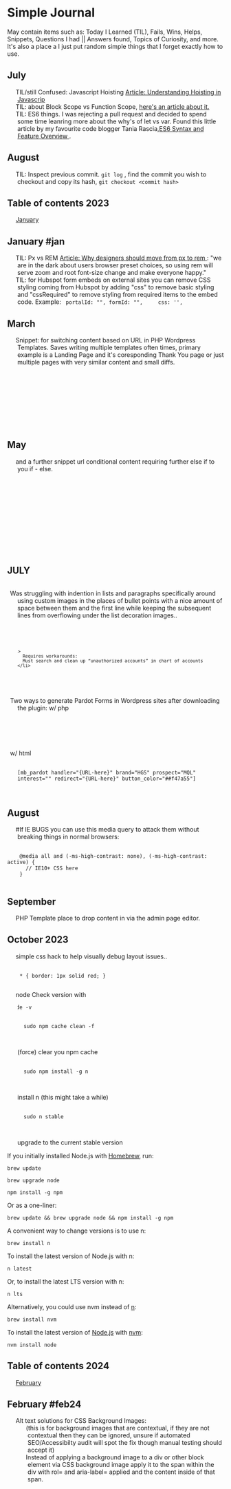 # Simple Journal

May contain items such as: Today I Learned (TIL), Fails, Wins, Helps, Snippets, Questions I had || Answers found, Topics of Curiosity, and more. It's also a place a I just put random simple things that I forget exactly how to use.

<!-- ## Table of contents -->

<!-- - [July](#july2019)
- [August](#august2019) -->

## July

- TIL/still Confused: Javascript Hoisting [Article: Understanding Hoisting in Javascrip](https://scotch.io/tutorials/understanding-hoisting-in-javascript "Understanding Hoisting in Javascript")
- TIL: about Block Scope vs Function Scope, [here's an article about it.](https://medium.com/@josephcardillo/the-difference-between-function-and-block-scope-in-javascript-4296b2322abe "The Difference Between Function and Block Scope in JavaScript")
- TIL: ES6 things. I was rejecting a pull request and decided to spend some time leanring more about the why's of let vs var. Found this little article by my favourite code blogger Tania Rascia,[ES6 Syntax and Feature Overview
  ](https://www.taniarascia.com/es6-syntax-and-feature-overview/ "ES6 Syntax and Feature Overview
").

## August

- TIL: Inspect previous commit. `git log` , find the commit you wish to checkout and copy its hash, `git checkout <commit hash>`

## Table of contents 2023

- [January](#jan)

## January #jan

- TIL: Px vs REM [Article: Why designers should move from px to rem ](https://uxdesign.cc/why-designers-should-move-from-px-to-rem-and-how-to-do-that-in-figma-c0ea23e07a15 "Why designers should move from px to rem ") : "we are in the dark about users browser preset choices, so using rem will serve zoom and root font-size change and make everyone happy."
- TIL: for Hubspot form embeds on external sites you can remove CSS styling coming from Hubspot by adding "css" to remove basic styling and "cssRequired" to remove styling from required items to the embed code. Example:
  <code>
  portalId: "",
  formId: "",
      css: '',
  </code>

## March

- Snippet: for switching content based on URL in PHP Wordpress Templates. Saves writing multiple templates often times, primary example is a Landing Page and it's coresponding Thank You page or just multiple pages with very similar content and small diffs.
  <pre>
  <code>
  <?php if ( is_page('thank-you') ) { ?>
  
  
  <?php } else { ?>
  
  
  <?php } ?>
  </code>
  </pre>

## May

- and a further snippet url conditional content requiring further else if to you if - else.
<pre>
  <code>
       <?php if (is_page('url')) { ?>
            <!-- write html here -->
        <?php } else if (is_page('partner-awana')) { ?>
            <!-- write html here -->
        <?php } else if (is_page('partner-onqu')) { ?>
            <!-- write html here -->
        <?php } else { ?>
            <!-- write html here -->
        <?php } ?>
    </code>
  </pre>

## JULY

- Was struggling with indention in lists and paragraphs specifically around using custom images in the places of bullet points with a nice amount of space between them and the first line while keeping the subsequent lines from overflowing under the list decoration images..
  <pre>
    <code>
      <style>
        /* set all of X block elements to Y indention */
        li {
          text-indent: -17px
        }
        /* remove indention from :first-line */
        li:first-line {
          text-indent: 0
        }
        /* remove default list decoration/bullet points */
        ul {      
          list-style: none;
        }
        /* custom image in the place of list decoration/bullet points*/
        li::before {
          content: url('');
          display: inline-block;    
          margin-right: 13px;
        }
      </style>

      <li>
        Requires workarounds:
        Must search and clean up “unauthorized accounts” in chart of accounts
      </li>

    </code>
  </pre>

- Two ways to generate Pardot Forms in Wordpress sites after downloading the plugin:
  w/ php
  <pre>
      <code>
  <?php echo do_shortcode('[mb_pardot handler="{URL-here}" brand="brand_asc" prospect="MQL" interest="ChMS" redirect="{URL-here}" comments_type="textarea" comments="How did you hear about us?" button_color="#6486FD"]') ?>      
      </code>
    </pre>
  w/ html
  <pre>
      <code>
  [mb_pardot handler="{URL-here}" brand="HGS" prospect="MQL" interest="" redirect="{URL-here}" button_color="##f47a55"]      
      </code>
    </pre>

## August

- #If IE BUGS you can use this media query to attack them without breaking things in normal browsers:
<pre>
  <code>
    @media all and (-ms-high-contrast: none), (-ms-high-contrast: active) {
      // IE10+ CSS here
    }
  </code>
</pre>

## September

- PHP Template place to drop content in via the admin page editor.
<?php the_content(); ?>

## October 2023

- simple css hack to help visually debug layout issues..
<pre>
  <code>
    * { border: 1px solid red; }
  </code>
</pre>

- node
  Check version with <pre><code>node -v</code></pre>
    <pre>
      <code>
    sudo npm cache clean -f 
      </code>
    </pre>
  (force) clear you npm cache
    <pre>
      <code>
    sudo npm install -g n 
      </code>
    </pre>
  install n (this might take a while)
    <pre>
      <code>
    sudo n stable 
      </code>
    </pre>
  upgrade to the current stable version

If you initially installed Node.js with <a href="https://brew.sh/" target="_blank">Homebrew</a>, run:

<pre><code>brew update</code></pre>

<pre><code>brew upgrade node</code></pre>

<pre><code>npm install -g npm</code></pre>

Or as a one-liner:

<pre><code>brew update && brew upgrade node && npm install -g npm</code></pre>

A convenient way to change versions is to use n:

<pre><code>brew install n</code></pre>

To install the latest version of Node.js with n:

<pre><code>n latest</code></pre>

Or, to install the latest LTS version with n:

<pre><code>n lts</code></pre>

Alternatively, you could use nvm instead of <a href="https://github.com/tj/n" target="_blank">n</a>:

<pre><code>brew install nvm</code></pre>

To install the latest version of <a href="https://nodejs.org/en" target="_blank">Node.js</a> with <a href="https://github.com/nvm-sh/nvm" target="_blank">nvm</a>:

<pre><code>nvm install node</code></pre>


## Table of contents 2024

- [February](#feb24)

## February #feb24

- Alt text solutions for CSS Background Images: 
- - (this is for background images that are contextual, if they are not contextual then they can be ignored, unsure if automated SEO/Accessibilty audit will spot the fix though manual testing should accept it)
- - Instead of applying a background image to a div or other block element via CSS background image apply it to the span within the div with rol= and aria-label= applied and the content inside of that span.
<pre><code>
  <div>
    <span class="background-image" role="img" aria-label="[place alt text here]> </span>
      [all the rest of my content]
  </div>
</code></pre>

OR a slightly hackier way where the CSS background image is still applied to the div but will allow a screen reader to ignore the div and read the span's aria-label in liu of a normal alt tag before moving on to the content.

<pre><code>
  <div class="background-image">
    <span role="img" aria-label="[place alt text here]> </span>
      [all the rest of my content]
  </div>
</code></pre>
